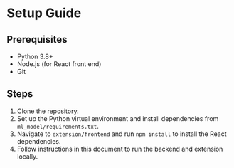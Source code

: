 # Setup Guide

## Prerequisites
- Python 3.8+
- Node.js (for React front end)
- Git

## Steps
1. Clone the repository.
2. Set up the Python virtual environment and install dependencies from `ml_model/requirements.txt`.
3. Navigate to `extension/frontend` and run `npm install` to install the React dependencies.
4. Follow instructions in this document to run the backend and extension locally.

